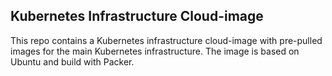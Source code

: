 ## Kubernetes Infrastructure Cloud-image

This repo contains a Kubernetes infrastructure cloud-image with pre-pulled
images for the main Kubernetes infrastructure. The image is based on Ubuntu and
build with Packer.
